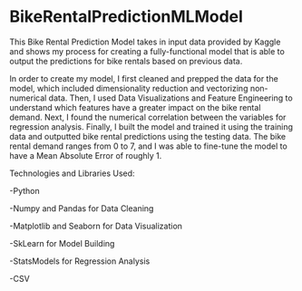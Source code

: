 # BikeRentalPredictionMLModel

This Bike Rental Prediction Model takes in input data provided by Kaggle and shows my process for creating a fully-functional model that is able to output the predictions for bike rentals based on previous data.

In order to create my model, I first cleaned and prepped the data for the model, which included dimensionality reduction and vectorizing non-numerical data. Then, I used Data Visualizations and Feature Engineering to understand which features have a greater impact on the bike rental demand. Next, I found the numerical correlation between the variables for regression analysis. Finally, I built the model and trained it using the training data and outputted bike rental predictions using the testing data. The bike rental demand ranges from 0 to 7, and I was able to fine-tune the model to have a Mean Absolute Error of roughly 1.

Technologies and Libraries Used:

-Python

-Numpy and Pandas for Data Cleaning 

-Matplotlib and Seaborn for Data Visualization 

-SkLearn for Model Building

-StatsModels for Regression Analysis

-CSV 
